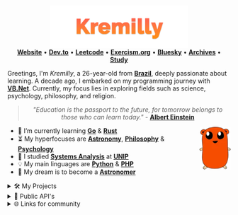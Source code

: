 <div align="center">
  <img src="images/kremilly.png" align="center" height="96" />
</div>

<div align="center">
  <b><a href="https://kremilly.com">Website</a></b> •
  <b><a href="https://dev.to/kremilly">Dev.to</a></b> • 
  <b><a href="https://leetcode.com/kremilly">Leetcode</a></b> • 
  <b><a href="https://exercism.org/profiles/kremilly">Exercism.org</a></b> • 
  <b><a href="https://bsky.app/profile/kremilly.bsky.social">Bluesky</a></b> • 
  <b><a href="https://github.com/KMYArchives">Archives</a></b> •  
  <b><a href="https://github.com/KMYStudy">Study</a></b>
</div>

<p></p>

Greetings, I'm *Kremilly*, a 26-year-old from [**Brazil**](https://en.wikipedia.org/wiki/Brazil), deeply passionate about learning. A decade ago, I embarked on my programming journey with [**VB.Net**](https://en.wikipedia.org/wiki/Visual_Basic_(.NET)). Currently, my focus lies in exploring fields such as science, psychology, philosophy, and religion.

<p></p>

<div align="center">
  <blockquote> 
    <i>"Education is the passport to the future, for tomorrow belongs to those who can learn today."</i> - 
    <b><a href="https://en.wikipedia.org/wiki/Albert_Einstein">Albert Einstein</a></b>
    </blockquote>
</div>

<img src="images/fepher.webp" align="right" height="96" />

<p></p>

- 🌱 I’m currently learning [**Go**](https://go.dev) & [**Rust**](https://rust-lang.com)
- ⏳ My hyperfocuses are [**Astronomy**](https://en.wikipedia.org/wiki/Astronomy), [**Philosophy**](https://en.wikipedia.org/wiki/Philosophy) & [**Psychology**](https://en.wikipedia.org/wiki/Psychology)
- 🏫 I studied [**Systems Analysis**](https://en.wikipedia.org/wiki/Systems_analysis) at [**UNIP**](http://www.unip.br)
- 💡 My main linguages are [**Python**](https://python.org) & [**PHP**](https://php.net)
- 🚀 My dream is to become a [**Astronomer**](https://en.wikipedia.org/wiki/Astronomer)

<details>
  <summary>🛠️ My Projects</summary>
  
  <ul>
    <li>
      <b><a href="https://github.com/kremilly/linkscraper">Linkscraper</a></b>
    </li>
    <li>
      <b><a href="https://github.com/kremilly/SciScrape">SciScrape</a></b>
    </li>
    <li>
      <b><a href="https://github.com/kremilly/Paimon">Paimon</a></b>
    </li>
  </ul>
</details>

<details>
  <summary>🔄 Public API's</summary>
  
  <ul>
    <li>
      <b><a href="https://github.com/kremilly/pdfThumb">pdfThumb</a></b>
    </li>
    <li>
      <b><a href="https://github.com/kremilly/ghPinnedAPI">ghPinnedAPI</a></b>
    </li>
  </ul>
</details>

<details>
  <summary>🌐 Links for community</summary>
  
  <ul>
    <li>
      <b><a href="https://github.com/kremilly/rust-vscode-extensions">Rust Essentials for VSCode</a></b>
    </li>
    <li>
      <b><a href="https://github.com/kremilly/dev-configs">My development configs</a></b>
    </li>
    <li>
      <b><a href="https://github.com/kremilly/git4noobs">Git for Noobs</a></b>
    </li>
    <li>
      <b><a href="https://dev.to/kremilly/how-to-added-pinned-repos-in-your-portfolio-or-website-3agg">How to add pinned repos in your portfolio or website? [Article]</a></b>
    </li>
    <li>
      <b><a href="https://github.com/kremilly/kremilly/blob/main/Setup.md">My Setup</a></b>
    </li>
  </ul>
</details>

<!--<p></p>

<div align="center">
  <a href="https://php.net"><img src="https://img.shields.io/badge/php-%23777BB4.svg?style=for-the-badge&logo=php&logoColor=white" /></a>
  <a href="https://developer.mozilla.org/en-US/docs/Web/JavaScript"><img src="https://img.shields.io/badge/javascript-%23323330.svg?style=for-the-badge&logo=javascript&logoColor=%23F7DF1E" /></a>
  <a href="https://www.python.org"><img src="https://img.shields.io/badge/python-3670A0?style=for-the-badge&logo=python&logoColor=ffdd54" /></a>
  <a href="https://learn.microsoft.com/pt-br/dotnet/csharp"><img src="https://img.shields.io/badge/c%23-%23239120.svg?style=for-the-badge&logo=c-sharp&logoColor=white" /></a>
  <a href="https://go.dev"><img src="https://img.shields.io/badge/go-%2300ADD8.svg?style=for-the-badge&logo=go&logoColor=white" /></a>
  <a href="https://rust-lang.com"><img src="https://img.shields.io/badge/rust-%23000000.svg?style=for-the-badge&logo=rust&logoColor=white" /><a>
  <a href="https://elixir-lang.org"><img src="https://img.shields.io/badge/elixir-%234B275F.svg?style=for-the-badge&logo=elixir&logoColor=white" /><a>
  <a href="https://lua.org"><img src="https://img.shields.io/badge/Lua-2C2D72?style=for-the-badge&logo=lua&logoColor=white" /><a>
</div>-->
